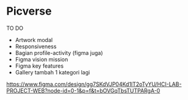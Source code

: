 # Picverse
TO DO
- Artwork modal
- Responsiveness
- Bagian profile-activity (figma juga)
- Figma vision mission
- Figma key features
- Gallery tambah 1 kategori lagi

https://www.figma.com/design/gg7SKdVJP04Kd1lT2oTyYU/HCI-LAB-PROJECT-WEB?node-id=0-1&p=f&t=bOVGqTbsTUTPARgA-0
